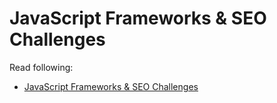 # JavaScript Frameworks & SEO Challenges

Read following:

- [JavaScript Frameworks & SEO Challenges](https://medium.com/rpdstartup/javascript-frameworks-seo-challenges-903fbb2ef293)